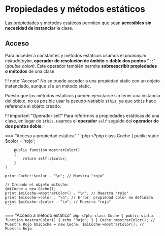 # Propiedades y métodos estáticos

Las propiedades y métodos estáticos permiten que sean **accesibles sin necesidad de instanciar** la clase. 

## Acceso
Para acceder a constantes y métodos estáticos usamos el _paamayim nekudotayim_, **operador de resolución de ámbito** o **doble dos puntos** "`::`" (_double colon_). Este operador también permite **sobreescribir propiedades o métodos** de una clase.

!!! note "Acceso"
    No se puede acceder a una propiedad static con un objeto instanciado, aunque sí a un método static.

Puesto que los métodos estáticos pueden ejecutarse sin tener una instancia del objeto, no es posible usar la pseudo-variable `$this`, ya que `$this` hace referencia al objeto creado.

!!! important "Operador self"
    Para referirnos a propiedades estáticas de una clase, en lugar de `$this`, usamos el **operador** `self` seguido del **operador de dos puntos doble**:

=== "Acceso a propiedad estática"
    ```php
    <?php
    class Coche {
        public static $color = 'rojo';

        public function mostrarColor()
        {
            return self::$color;
        }
    }

    print Coche::$color . "\n"; // Muestra "rojo"

    // Creando el objeto miCoche:
    $miCoche = new Coche();
    print $miCoche->mostrarColor() . "\n"; // Muestra "rojo"
    print $miCoche->color . "\n"; // Error, propiedad color no definida
    print $miCoche::$color . "\n"; // Muestra "rojo"
    ```
=== "Acceso a método estático"
    ```php
    <?php
    class Coche {
        public static function mostrarColor()
        {
            echo 'Rojo';
        }
    }
    Coche::mostrarColor(); // Muestra Rojo
    $miCoche = new Coche;
    $miCoche->mostrarColor(); // Muestra Rojo
    ```
